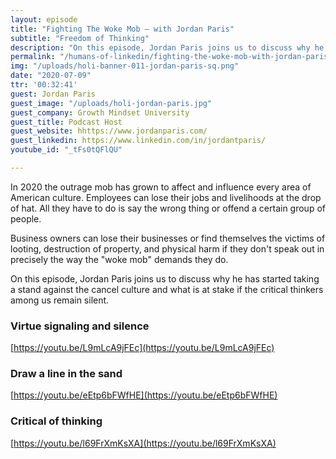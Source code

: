 ```yaml
---
layout: episode
title: "Fighting The Woke Mob — with Jordan Paris"
subtitle: "Freedom of Thinking"
description: "On this episode, Jordan Paris joins us to discuss why he has started taking a stand against the cancel culture and what is at stake if the critical thinkers among us remain silent."
permalink: "/humans-of-linkedin/fighting-the-woke-mob-with-jordan-paris/"
img: "/uploads/holi-banner-011-jordan-paris-sq.png"
date: "2020-07-09"
ttr: '00:32:41'
guest: Jordan Paris
guest_image: "/uploads/holi-jordan-paris.jpg"
guest_company: Growth Mindset University
guest_title: Podcast Host
guest_website: hhttps://www.jordanparis.com/
guest_linkedin: https://www.linkedin.com/in/jordantparis/
youtube_id: "_tFs0tQFlQU"

---
```


In 2020 the outrage mob has grown to affect and influence every area of American culture. Employees can lose their jobs and livelihoods at the drop of hat. All they have to do is say the wrong thing or offend a certain group of people. 

Business owners can lose their businesses or find themselves the victims of looting, destruction of property, and physical harm if they don't speak out in precisely the way the "woke mob" demands they do. 

On this episode, Jordan Paris joins us to discuss why he has started taking a stand against the cancel culture and what is at stake if the critical thinkers among us remain silent.

### Virtue signaling and silence
[https://youtu.be/L9mLcA9jFEc](https://youtu.be/L9mLcA9jFEc)

### Draw a line in the sand
[https://youtu.be/eEtp6bFWfHE](https://youtu.be/eEtp6bFWfHE)

### Critical of thinking
[https://youtu.be/l69FrXmKsXA](https://youtu.be/l69FrXmKsXA)
